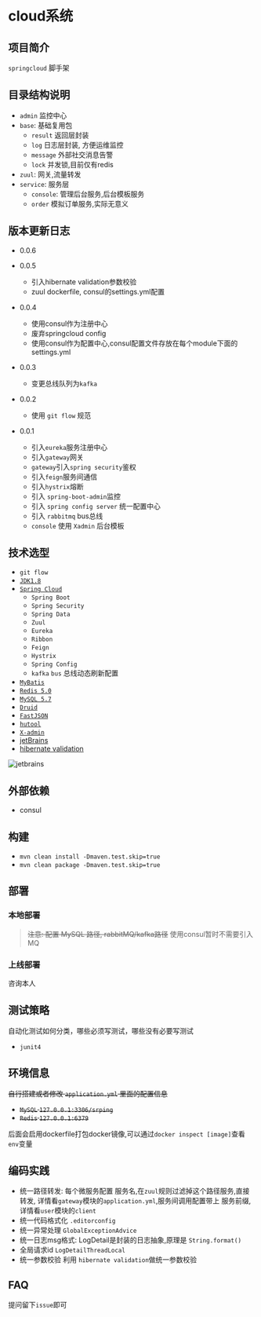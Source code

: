 # cloud系统

## 项目简介

`springcloud` 脚手架

## 目录结构说明
- `admin` 监控中心
- `base`: 基础复用包
    - `result` 返回层封装
    - `log` 日志层封装, 方便运维监控
    - `message` 外部社交消息告警
    - `lock` 并发锁,目前仅有redis
- `zuul`: 网关,流量转发
- `service`: 服务层
    - `console`: 管理后台服务,后台模板服务
    - `order` 模拟订单服务,实际无意义

## 版本更新日志

- 0.0.6

- 0.0.5 
    - 引入hibernate validation参数校验
    - zuul dockerfile, consul的settings.yml配置
- 0.0.4
    - 使用consul作为注册中心
    - 废弃springcloud config
    - 使用consul作为配置中心,consul配置文件存放在每个module下面的settings.yml

- 0.0.3
    - 变更总线队列为`kafka`
- 0.0.2
    - 使用 `git flow` 规范 
- 0.0.1
    - 引入`eureka`服务注册中心
    - 引入`gateway`网关
    - `gateway`引入`spring security`鉴权
    - 引入`feign`服务间通信
    - 引入`hystrix`熔断
    - 引入 `spring-boot-admin`监控
    - 引入 `spring config server` 统一配置中心
    - 引入 `rabbitmq` bus总线
    - `console` 使用 `Xadmin` 后台模板

## 技术选型

- `git flow`
- [`JDK1.8`](https://www.oracle.com/)
- [`Spring Cloud`](https://www.docs4dev.com/zh)
    - `Spring Boot` 
    - `Spring Security`
    - `Spring Data`
    - `Zuul`
    - `Eureka`
    - `Ribbon`
    - `Feign`
    - `Hystrix`
    - `Spring Config`
    - `kafka` `bus` 总线动态刷新配置
- [`MyBatis`](http://www.mybatis.org/mybatis-3/zh/index.html) 
- [`Redis 5.0`](https://redis.io/)
- [`MySQL 5.7`](https://www.mysql.com/)
- [`Druid`](https://github.com/alibaba/druid) 
- [`FastJSON`](https://github.com/alibaba/fastjson)
- [`hutool`](https://github.com/looly/hutool)
- [`X-admin`](https://gitee.com/daniuit/X-admin)
- [jetBrains](https://www.jetbrains.com/?from=https://github.com/suveng/springcloud)
- [hibernate validation](https://docs.jboss.org/hibernate/stable/validator/reference/en-US/html_single/#validator-gettingstarted-createproject)


 ![jetbrains](https://gitee.com/suveng/upic/raw/master/jetbrains-variant-3.png)
 

## 外部依赖

- consul

## 构建

- `mvn clean install -Dmaven.test.skip=true`
- `mvn clean package -Dmaven.test.skip=true`

## 部署

### 本地部署

> ~~注意: 配置 MySQL 路径, rabbitMQ/kafka路径~~
> 使用consul暂时不需要引入MQ
>



### 上线部署
咨询本人

## 测试策略

自动化测试如何分类，哪些必须写测试，哪些没有必要写测试

- `junit4`


    
## 环境信息 

~~自行搭建或者修改 `application.yml` 里面的配置信息~~

- ~~`MySQL` `127.0.0.1:3306/srping`~~
- ~~`Redis` `127.0.0.1:6379`~~

后面会启用dockerfile打包docker镜像,可以通过`docker inspect [image]`查看`env`变量

## 编码实践

- 统一路径转发: 每个微服务配置 服务名,在`zuul`规则过滤掉这个路径服务,直接转发,
详情看`gateway`模块的`application.yml`,服务间调用配置带上 服务前缀,详情看`user`模块的`client`
- 统一代码格式化 `.editorconfig`
- 统一异常处理 `GlobalExceptionAdvice`
- 统一日志msg格式: LogDetail是封装的日志抽象,原理是 `String.format()`
- 全局请求id `LogDetailThreadLocal`
- 统一参数校验 利用 `hibernate validation`做统一参数校验

## FAQ
提问留下`issue`即可

